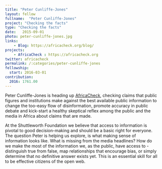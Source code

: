 ```yaml
---
title: "Peter Cunliffe-Jones"
layout: fellow
fullname:  "Peter Cunliffe-Jones"
project: "Checking the facts"
type: "Checking the facts"
date:   2015-09-01
photo: peter-cunliffe-jones.jpg
links:
    - Blog: https://africacheck.org/blog/
projects:
    - AfricaCheck : https://africacheck.org
twitter: africacheck
permalink: /:categories/peter-cunliffe-jones
fellowship:
  start: 2016-03-01
contribution:
  2016: 1761.00
---
```

Peter Cunliffe-Jones is heading up [AfricaCheck](https://africacheck.org), checking claims that public figures and institutions make against the best available public information to change the too-easy flow of disinformation, promote accuracy in public debate and kick-start a healthy skeptical reflex among the public and the media in Africa about claims that are made.

At the Shuttleworth Foundation we believe that access to information is pivotal to good decision-making and should be a basic right for everyone. The question Peter is helping us explore, is what making sense of information looks like. What is missing from the media headlines? How do we make the most of the information we, as the public, have access to - distinguish true from false, map relationships that encourage bias, or simply determine that no definitive answer exists yet. This is an essential skill for all to be effective citizens of the open web.
